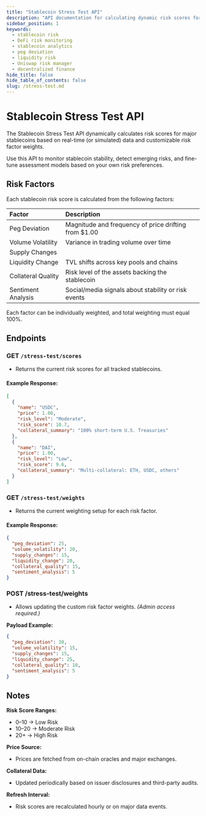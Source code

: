 ```yaml
---
title: "Stablecoin Stress Test API"
description: "API documentation for calculating dynamic risk scores for stablecoins based on peg deviation, liquidity, volume, collateral quality, and other adjustable risk factors."
sidebar_position: 1
keywords:
  - stablecoin risk
  - DeFi risk monitoring
  - stablecoin analytics
  - peg deviation
  - liquidity risk
  - Uniswap risk manager
  - decentralized finance
hide_title: false
hide_table_of_contents: false
slug: /stress-test.md
---
```


# Stablecoin Stress Test API

The Stablecoin Stress Test API dynamically calculates risk scores for major stablecoins based on real-time (or simulated) data and customizable risk factor weights.

Use this API to monitor stablecoin stability, detect emerging risks, and fine-tune assessment models based on your own risk preferences.

## Risk Factors

Each stablecoin risk score is calculated from the following factors:

| Factor | Description |
|:---|:---|
| Peg Deviation | Magnitude and frequency of price drifting from $1.00 |
| Volume Volatility | Variance in trading volume over time |
| Supply Changes |
| Liquidity Change | TVL shifts across key pools and chains |
| Collateral Quality | Risk level of the assets backing the stablecoin |
| Sentiment Analysis | Social/media signals about stability or risk events |

Each factor can be individually weighted, and total weighting must equal 100%.

## Endpoints

### GET `/stress-test/scores`
- Returns the current risk scores for all tracked stablecoins.

#### Example Response:
```json
[
  {
    "name": "USDC",
    "price": 1.00,
    "risk_level": "Moderate",
    "risk_score": 10.7,
    "collateral_summary": "100% short-term U.S. Treasuries"
  },
  {
    "name": "DAI",
    "price": 1.00,
    "risk_level": "Low",
    "risk_score": 9.6,
    "collateral_summary": "Multi-collateral: ETH, USDC, others"
  }
]
```

### GET `/stress-test/weights`
- Returns the current weighting setup for each risk factor.

#### Example Response:
```json
{
  "peg_deviation": 25,
  "volume_volatility": 20,
  "supply_changes": 15,
  "liquidity_change": 20,
  "collateral_quality": 15,
  "sentiment_analysis": 5
}
```

### POST /stress-test/weights
- Allows updating the custom risk factor weights.
*(Admin access required.)*

**Payload Example:**
```json
{
  "peg_deviation": 30,
  "volume_volatility": 15,
  "supply_changes": 15,
  "liquidity_change": 25,
  "collateral_quality": 10,
  "sentiment_analysis": 5
}
```

## Notes

**Risk Score Ranges:**
- 0–10 → Low Risk
- 10–20 → Moderate Risk
- 20+ → High Risk

**Price Source:**
- Prices are fetched from on-chain oracles and major exchanges.

**Collateral Data:**
- Updated periodically based on issuer disclosures and third-party audits.

**Refresh Interval:**
- Risk scores are recalculated hourly or on major data events.


